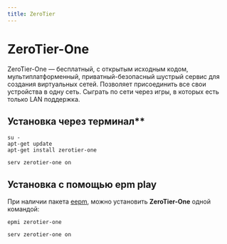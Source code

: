 ```yaml
---
title: ZeroTier
---
```


# ZeroTier-One

ZeroTier-One — бесплатный, с открытым исходным кодом, мультиплатформенный, приватный-безопасный шустрый сервис для создания виртуальных сетей. Позволяет присоединить все свои устройства в одну сеть. Сыграть по сети через игры, в которых есть только LAN поддержка.

## Установка через терминал** <Badge type="danger" text="Неофициальная сборка" />


```shell[apt-get]
su -
apt-get update
apt-get install zerotier-one
```
```shell
serv zerotier-one on
```


## Установка c помощью epm play <Badge type="danger" text="Неофициальная сборка" />

При наличии пакета [eepm](/epm), можно установить **ZeroTier-One** одной командой:

```shell[epm]
epmi zerotier-one
```
```shell
serv zerotier-one on
```
